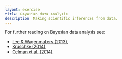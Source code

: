 ```yaml
---
layout: exercise
title: Bayesian data analysis
description: Making scientific inferences from data.
---
```


For further reading on Bayesian data analysis see:

- [Lee & Wagenmakers (2013)](https://bayesmodels.com/),
- [Kruschke (2014)](https://sites.google.com/site/doingbayesiandataanalysis/),  
- [Gelman et al. (2014)](http://www.stat.columbia.edu/~gelman/book/).
